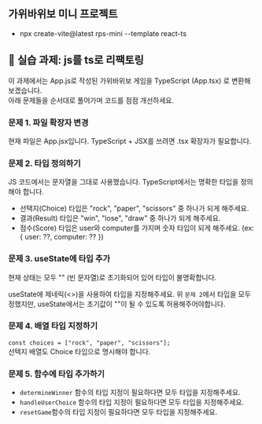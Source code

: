## 가위바위보 미니 프로젝트

- npx create-vite@latest rps-mini --template react-ts

## 📝 실습 과제: js를 ts로 리팩토링

이 과제에서는 App.js로 작성된 가위바위보 게임을 TypeScript (App.tsx) 로 변환해보겠습니다.  
아래 문제들을 순서대로 풀어가며 코드를 점점 개선하세요.

### 문제 1. 파일 확장자 변경

현재 파일은 App.jsx입니다.
TypeScript + JSX를 쓰려면 .tsx 확장자가 필요합니다.

### 문제 2. 타입 정의하기

JS 코드에서는 문자열을 그대로 사용했습니다.
TypeScript에서는 명확한 타입을 정의해야 합니다.

- 선택지(Choice) 타입은 "rock", "paper", "scissors" 중 하나가 되게 해주세요.
- 결과(Result) 타입은 "win", "lose", "draw" 중 하나가 되게 해주세요.
- 점수(Score) 타입은 user와 computer를 가지며 숫자 타입이 되게 해주세요. (ex: { user: ??, computer: ?? })

### 문제 3. useState에 타입 추가

현재 상태는 모두 "" (빈 문자열)로 초기화되어 있어 타입이 불명확합니다.

useState에 제네릭(<>)을 사용하여 타입을 지정해주세요.
위 `문제 2`에서 타입을 모두 정했지만, useState에서는 초기값이 ""이 될 수 있도록 허용해주어야합니다.

### 문제 4. 배열 타입 지정하기

`const choices = ["rock", "paper", "scissors"];`  
선택지 배열도 Choice 타입으로 명시해야 합니다.

### 문제 5. 함수에 타입 추가하기

- `determineWinner` 함수의 타입 지정이 필요하다면 모두 타입을 지정해주세요.
- `handleUserChoice` 함수의 타입 지정이 필요하다면 모두 타입을 지정해주세요.
- `resetGame`함수의 타입 지정이 필요하다면 모두 타입을 지정해주세요.
